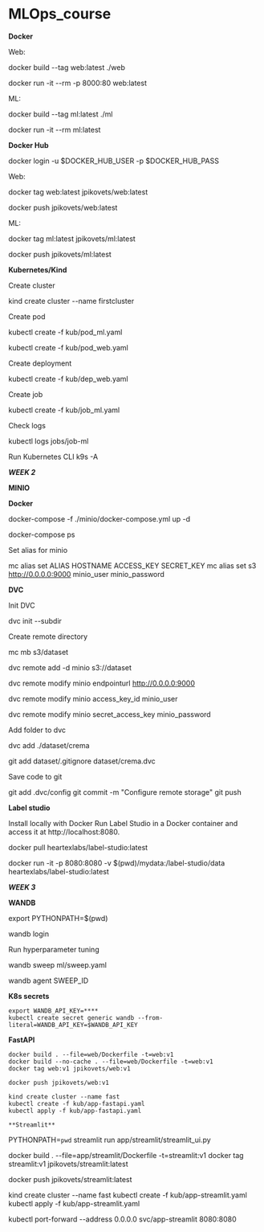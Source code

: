 # MLOps_course

**Docker**

Web:

docker build --tag web:latest ./web

docker run -it --rm -p 8000:80 web:latest


ML:

docker build --tag ml:latest ./ml

docker run -it --rm ml:latest


**Docker Hub**

docker login -u $DOCKER_HUB_USER -p $DOCKER_HUB_PASS


Web:

docker tag web:latest jpikovets/web:latest

docker push jpikovets/web:latest

ML:

docker tag ml:latest jpikovets/ml:latest

docker push jpikovets/ml:latest




**Kubernetes/Kind**

Create cluster

kind create cluster --name firstcluster

Create pod

kubectl create -f kub/pod_ml.yaml

kubectl create -f kub/pod_web.yaml

Create deployment

kubectl create -f kub/dep_web.yaml

Create job

kubectl create -f kub/job_ml.yaml

Check logs

kubectl logs jobs/job-ml

Run Kubernetes CLI
k9s -A


***WEEK 2***


**MINIO**

**Docker**

docker-compose -f ./minio/docker-compose.yml up -d

docker-compose ps

Set alias for minio

mc alias set ALIAS HOSTNAME ACCESS_KEY SECRET_KEY
mc alias set s3 http://0.0.0.0:9000 minio_user minio_password


**DVC**


Init DVC

dvc init --subdir


Create remote directory

mc mb s3/dataset

dvc remote add -d minio s3://dataset

dvc remote modify minio endpointurl http://0.0.0.0:9000

dvc remote modify minio access_key_id minio_user

dvc remote modify minio secret_access_key minio_password


Add folder to dvc

dvc add ./dataset/crema

git add dataset/.gitignore dataset/crema.dvc


Save code to git

git add .dvc/config
git commit -m "Configure remote storage"
git push



**Label studio**

Install locally with Docker
Run Label Studio in a Docker container and access it at http://localhost:8080.

docker pull heartexlabs/label-studio:latest

docker run -it -p 8080:8080 -v $(pwd)/mydata:/label-studio/data heartexlabs/label-studio:latest



***WEEK 3***

**WANDB**

export PYTHONPATH=$(pwd)

wandb login


Run hyperparameter tuning

wandb sweep ml/sweep.yaml

wandb agent SWEEP_ID


**K8s secrets**
```
export WANDB_API_KEY=****
kubectl create secret generic wandb --from-literal=WANDB_API_KEY=$WANDB_API_KEY
```


**FastAPI**
```
docker build . --file=web/Dockerfile -t=web:v1
docker build --no-cache . --file=web/Dockerfile -t=web:v1
docker tag web:v1 jpikovets/web:v1

docker push jpikovets/web:v1

kind create cluster --name fast
kubectl create -f kub/app-fastapi.yaml
kubectl apply -f kub/app-fastapi.yaml

**Streamlit**
```
PYTHONPATH=`pwd` streamlit run app/streamlit/streamlit_ui.py

docker build . --file=app/streamlit/Dockerfile -t=streamlit:v1
docker tag streamlit:v1 jpikovets/streamlit:latest

docker push jpikovets/streamlit:latest

kind create cluster --name fast
kubectl create -f kub/app-streamlit.yaml
kubectl apply -f kub/app-streamlit.yaml

kubectl port-forward --address 0.0.0.0 svc/app-streamlit 8080:8080
```
